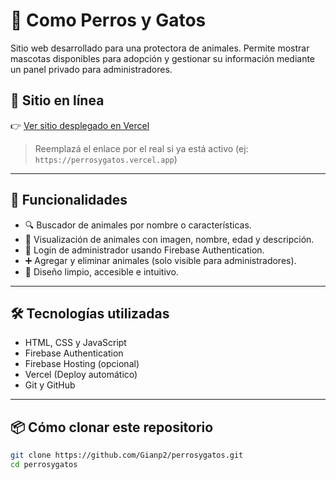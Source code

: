 # 🐾 Como Perros y Gatos

Sitio web desarrollado para una protectora de animales. Permite mostrar mascotas disponibles para adopción y gestionar su información mediante un panel privado para administradores.

## 🔗 Sitio en línea

👉 [Ver sitio desplegado en Vercel](https://TU-SUBDOMINIO.vercel.app)

> Reemplazá el enlace por el real si ya está activo (ej: `https://perrosygatos.vercel.app`)

---

## 🚀 Funcionalidades

- 🔍 Buscador de animales por nombre o características.
- 📸 Visualización de animales con imagen, nombre, edad y descripción.
- 🔐 Login de administrador usando Firebase Authentication.
- ➕ Agregar y eliminar animales (solo visible para administradores).
- 🧼 Diseño limpio, accesible e intuitivo.

---

## 🛠️ Tecnologías utilizadas

- HTML, CSS y JavaScript
- Firebase Authentication
- Firebase Hosting (opcional)
- Vercel (Deploy automático)
- Git y GitHub

---

## 📦 Cómo clonar este repositorio

```bash
git clone https://github.com/Gianp2/perrosygatos.git
cd perrosygatos
